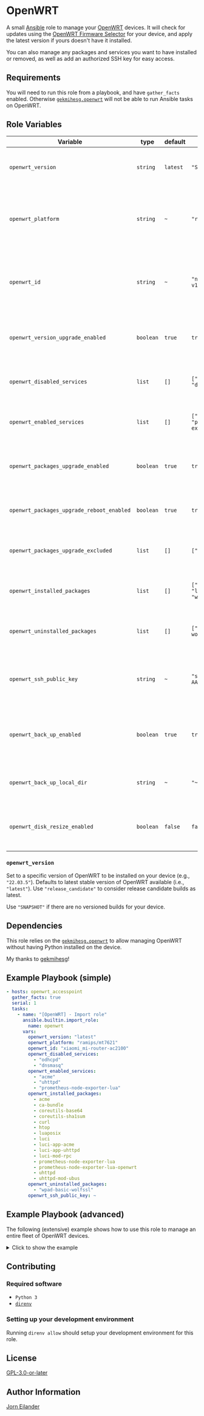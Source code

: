 # OpenWRT

A small [Ansible](https://www.ansible.com/) role to manage your [OpenWRT](https://openwrt.org/) devices.
It will check for updates using the [OpenWRT Firmware Selector](https://firmware-selector.openwrt.org/) for your device,
and apply the latest version if yours doesn't have it installed.

You can also manage any packages and services you want to have installed or removed,
as well as add an authorized SSH key for easy access.

## Requirements

You will need to run this role from a playbook, and have `gather_facts` enabled.
Otherwise [`gekmihesg.openwrt`](https://galaxy.ansible.com/gekmihesg/openwrt) will not be able to run Ansible tasks on OpenWRT.

## Role Variables

| Variable                                  | type      | default  | example                                              | description                                                                                                                  |
| ----------------------------------------- | --------- | -------- | ---------------------------------------------------- | ---------------------------------------------------------------------------------------------------------------------------- |
| `openwrt_version`                         | `string`  | `latest` | `"SNAPSHOT"`                                         | OpenWRT version to be installed. [More information](#openwrt_version)                                                        |
| `openwrt_platform`                        | `string`  | `~`      | `"realtek/rtl838x"`                                  | OpenWRT platform for your device. Check [OpenWRT Firmware Selector](https://firmware-selector.openwrt.org/) for your device. |
| `openwrt_id`                              | `string`  | `~`      | `"netgear_gs308t-v1"`                                | OpenWRT id for your device. Check [OpenWRT Firmware Selector](https://firmware-selector.openwrt.org/) for your device.       |
| `openwrt_version_upgrade_enabled`         | `boolean` | `true`   | `true`                                               | Enable option to upgrade OpenWRT version of the device                                                                       |
| `openwrt_disabled_services`               | `list`    | `[]`     | `["odhcpd", "dnsmasq"]`                              | List of services to be disabled on your device.                                                                              |
| `openwrt_enabled_services`                | `list`    | `[]`     | `["acme", "uhttpd", "prometheus-node-exporter-lua"]` | List of services to be enabled on your device.                                                                               |
| `openwrt_packages_upgrade_enabled`        | `boolean` | `true`   | `true`                                               | Enable option to upgrade all installed packages if possible                                                                  |
| `openwrt_packages_upgrade_reboot_enabled` | `boolean` | `true`   | `true`                                               | Reboot device after packages have been upgraded                                                                              |
| `openwrt_packages_upgrade_excluded`       | `list`    | `[]`     | `["luci", "dawn"]`                                   | Exclude certain packages from being upgraded                                                                                 |
| `openwrt_installed_packages`              | `list`    | `[]`     | `["acme", luci", "luci-app-acme", "wpad-wolfssl"]`   | List of packages to be installed on your device.                                                                             |
| `openwrt_uninstalled_packages`            | `list`    | `[]`     | `["wpad-basic-wolfssl"]`                             | List of packages to uninstalled on your device.                                                                              |
| `openwrt_ssh_public_key`                  | `string`  | `~`      | `"ssh-rsa AAAAB3N...f6f+K8="`                        | SSH public-key to be added to the list of Dropbear authored keys.                                                            |
| `openwrt_back_up_enabled`                 | `boolean` | `true`   | `true`                                               | Create back-up of the OpenWRT configuration before updating.                                                                 |
| `openwrt_back_up_local_dir`               | `string`  | `~`      | `"~/Downloads"`                                      | Directory on your local machine to store back-ups.                                                                           |
| `openwrt_disk_resize_enabled`             | `boolean` | `false`  | `false`                                              | Enable option to resize to max available (e.g. SD-card)                                                                      |

### `openwrt_version`

Set to a specific version of OpenWRT to be installed on your device (e.g., `"22.03.5"`).
Defaults to latest stable version of OpenWRT available (i.e., `"latest"`).
Use `"release_candidate"` to consider release candidate builds as latest.

Use `"SNAPSHOT"` if there are no versioned builds for your device.

## Dependencies

This role relies on the [`gekmihesg.openwrt`](https://galaxy.ansible.com/gekmihesg/openwrt) to allow managing OpenWRT
without having Python installed on the device.

My thanks to [gekmihesg](https://github.com/gekmihesg)!

## Example Playbook (simple)

```YAML
- hosts: openwrt_accesspoint
  gather_facts: true
  serial: 1
  tasks:
    - name: "[OpenWRT] - Import role"
      ansible.builtin.import_role:
        name: openwrt
      vars:
        openwrt_version: "latest"
        openwrt_platform: "ramips/mt7621"
        openwrt_id: "xiaomi_mi-router-ac2100"
        openwrt_disabled_services:
          - "odhcpd"
          - "dnsmasq"
        openwrt_enabled_services:
          - "acme"
          - "uhttpd"
          - "prometheus-node-exporter-lua"
        openwrt_installed_packages:
          - acme
          - ca-bundle
          - coreutils-base64
          - coreutils-sha1sum
          - curl
          - htop
          - luaposix
          - luci
          - luci-app-acme
          - luci-app-uhttpd
          - luci-mod-rpc
          - prometheus-node-exporter-lua
          - prometheus-node-exporter-lua-openwrt
          - uhttpd
          - uhttpd-mod-ubus
        openwrt_uninstalled_packages:
          - "wpad-basic-wolfssl"
        openwrt_ssh_public_key: ~
```

## Example Playbook (advanced)

The following (extensive) example shows how to use this role to manage an entire fleet of OpenWRT devices.

<details>
  <summary>Click to show the example</summary>

By leveraging the [`lookup(ansible.builtin.varnames)`](https://docs.ansible.com/ansible/latest/collections/ansible/builtin/varnames_lookup.html) plugin we can assemble the lists we need as input for the role execution.
By concatenating lists ending with a certain string (e.g., `*openwrt_installed_packages`) we can easily manage what gets installed in which (group of) device(s).
We only need to be mindful of not re-using variable names.
In this example all variables for a group have the prefix `group_<group_name>_` to mitigate that issue.

- Every individual device gets their device configuration set in `inventory/hosts.yml`.
- Defaults for _all_ devices (e.g., installing `luci`) get set using the `openwrt` group variables in `inventory/group_vars/openwrt.yaml`.
- Defaults for device groups (e.g., access points) get set using the their respective group variables (e.g., `inventory/group_vars/openwrt_access_point.yaml`)

<details>
  <summary>Click to show all the example files</summary>

```YAML
# inventory/hosts.yaml
---
all:
  hosts:
    switch1:
      ansible_host: 10.0.0.2
      openwrt:
        id: netgear_gs308t-v1
        platform: "realtek/rtl838x"
        version: latest
    switch2:
      ansible_host: 10.0.0.3
      openwrt:
        id: netgear_gs308t-v1
        platform: "realtek/rtl838x"
        version: latest
    ap1:
      ansible_host: 10.0.0.4
      openwrt:
        id: xiaomi_ax3600
        platform: "ipq807x/generic"
        version: release_candidate
    ap2:
      ansible_host: 10.0.0.5
      openwrt:
        id: xiaomi_mi-router-ac2100
        platform: "ramips/mt7621"
        version: latest
  children:
    openwrt:
      children:
        openwrt_switch:
        openwrt_accesspoint:
    openwrt_switch:
      hosts:
        switch1:
        switch2:
    openwrt_accesspoint:
      hosts:
        ap1:
        ap2:
```

```YAML
# inventory/group_vars/openwrt.yaml
---
# Settings applicable to all devices
ansible_user: root
ansible_scp_extra_args: "-O"

group_openwrt_openwrt_enabled_services:
  - uhttpd

group_openwrt_openwrt_disabled_services: []

group_openwrt_openwrt_installed_packages:
  - acme
  - luci
  - luci-app-acme
  - luci-app-nlbwmon
  - luci-app-uhttpd
  - uhttpd
  - uhttpd-mod-ubus

group_openwrt_openwrt_uninstalled_packages: []
```

```YAML
# inventory/group_vars/openwrt_accesspoint.yaml
---
# Settings applicable to access points only
group_access_point_openwrt_installed_packages:
  - dawn
  - luci-app-dawn
  - wpad-wolfssl

group_access_point_openwrt_uninstalled_packages:
  - wpad-basic-mbedtls
  - wpad-basic-wolfssl

group_access_point_openwrt_enabled_services: []

group_access_point_openwrt_disabled_services:
  - dnsmasq
  - odhcpd
```

```YAML
# inventory/group_vars/openwrt_switch.yaml
---
# Settings applicable to switches only
group_switch_openwrt_installed_packages: []
group_switch_openwrt_uninstalled_packages: []

group_switch_openwrt_enabled_services: []
group_switch_openwrt_disabled_services:
  - dnsmasq
  - odhcpd
```

The final assembly takes place in the playbook itself.

```YAML
# playbook.yaml
- name: "Patch OpenWRT devices"
  hosts: openwrt
  gather_facts: true
  serial: 1

  tasks:
    - name: "[OpenWRT] - Gather packages to be uninstalled"
      ansible.builtin.set_fact:
        openwrt_uninstalled_packages: >
          {{ openwrt_uninstalled_packages | default([]) + vars[item] }}
      loop: "{{ lookup('varnames', '.*openwrt_uninstalled_packages').split(',') }}"

    - name: "[OpenWRT] - Gather services to be enabled"
      ansible.builtin.set_fact:
        openwrt_enabled_services: >
          {{ openwrt_enabled_services | default([]) + vars[item] }}
      loop: "{{ lookup('varnames', '.*openwrt_enabled_services').split(',') }}"

    - name: "[OpenWRT] - Gather services to be disabled"
      ansible.builtin.set_fact:
        openwrt_disabled_services: >
          {{ openwrt_disabled_services | default([]) + vars[item] }}
      loop: "{{ lookup('varnames', '.*openwrt_disabled_services').split(',') }}"

    - name: "[OpenWRT] - Gather packages to be installed"
      ansible.builtin.set_fact:
        openwrt_installed_packages: >
          {{ openwrt_installed_packages | default([]) + vars[item] }}
      loop: "{{ lookup('varnames', '.*openwrt_installed_packages').split(',') }}"

    - name: "[OpenWRT] - Import role"
      ansible.builtin.import_role:
        name: ansible-role-openwrt
      vars:
        openwrt_version: "{{ openwrt.version | default('latest') }}"
        openwrt_platform: "{{ openwrt.platform }}"
        openwrt_id: "{{ openwrt.id }}"
        openwrt_disabled_services: "{{ openwrt_disabled_services | default([]) }}"
        openwrt_enabled_services: "{{ openwrt_enabled_services | default([]) }}"
        openwrt_installed_packages: "{{ openwrt_installed_packages | default([]) }}"
        openwrt_uninstalled_packages: "{{ openwrt_uninstalled_packages | default([]) }}"
        openwrt_back_up_local_dir: "~/Downloads/OpenWRT"
```

</details>
</details>

## Contributing

### Required software

- `Python 3`
- [`direnv`](https://direnv.net)

### Setting up your development environment

Running `direnv allow` should setup your development environment for this role.

## License

[GPL-3.0-or-later](https://spdx.org/licenses/GPL-3.0-or-later.html)

## Author Information

[Jorn Eilander](https://github.com/jorneilander)
